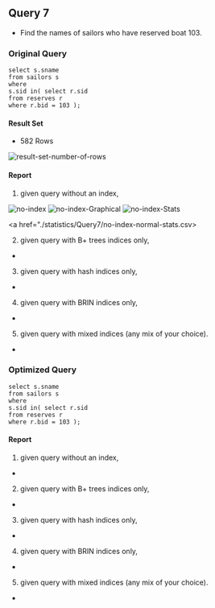 ## Query 7

* Find the names of sailors who have reserved boat 103.

### Original Query

```
select s.sname
from sailors s
where
s.sid in( select r.sid
from reserves r
where r.bid = 103 );

```

#### Result Set

* 582 Rows

<img src="./screenshots/Query7/common/coresult-set-number-of-rows.png" alt="result-set-number-of-rows">

#### Report

1) given query without an index,

<img src="./screenshots/Query7/common/no-index.png" alt="no-index">
<img src="./screenshots/Query7/normalQuery/no-index-Graphical-explain.png" alt="no-index-Graphical">
<img src="./screenshots/Query7/normalQuery/no-index-Stats.png" alt="no-index-Stats">

<a href="./statistics/Query7/no-index-normal-stats.csv></a>


2) given query with B+ trees indices only,

*

3) given query with hash indices only,

*

4) given query with BRIN indices only,

*

5) given query with mixed indices (any mix of your choice).

*

### Optimized Query

```
select s.sname
from sailors s
where
s.sid in( select r.sid
from reserves r
where r.bid = 103 );

```

#### Report

1) given query without an index,

*

2) given query with B+ trees indices only,

*

3) given query with hash indices only,

*

4) given query with BRIN indices only,

*

5) given query with mixed indices (any mix of your choice).

*
